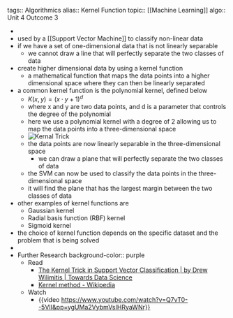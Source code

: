 tags:: Algorithmics
alias:: Kernel Function
topic:: [[Machine Learning]]
algo:: Unit 4 Outcome 3

-
- used by a [[Support Vector Machine]] to classify non-linear data
- if we have a set of one-dimensional data that is not linearly separable
	- we cannot draw a line that will perfectly separate the two classes of data
- create higher dimensional data by using a kernel function
	- a mathematical function that maps the data points into a higher dimensional space where they can then be linearly separated
- a common kernel function is the polynomial kernel, defined below
	- $K(x, y) = (x · y + 1)^d$
	- where x and y are two data points, and d is a parameter that controls the degree of the polynomial
	- here we use a polynomial kernel with a degree of 2 allowing us to map the data points into a three-dimensional space
	- ![Kernal Trick](https://i.stack.imgur.com/1gvce.png)
	- the data points are now linearly separable in the three-dimensional space
		- we can draw a plane that will perfectly separate the two classes of data
	- the SVM can now be used to classify the data points in the three-dimensional space
	- it will find the plane that has the largest margin between the two classes of data
- other examples of kernel functions are
	- Gaussian kernel
	- Radial basis function (RBF) kernel
	- Sigmoid kernel
- the choice of kernel function depends on the specific dataset and the problem that is being solved
-
- Further Research
  background-color:: purple
	- Read
		- [The Kernel Trick in Support Vector Classification | by Drew Wilimitis | Towards Data Science](https://towardsdatascience.com/the-kernel-trick-c98cdbcaeb3f)
		- [Kernel method - Wikipedia](https://en.wikipedia.org/wiki/Kernel_method#Mathematics:_the_kernel_trick)
	- Watch
		- {{video https://www.youtube.com/watch?v=Q7vT0--5VII&pp=ygUMa2VybmVsIHRyaWNr}}